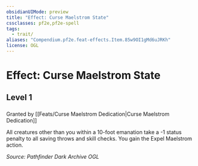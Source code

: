 ```yaml
---
obsidianUIMode: preview
title: "Effect: Curse Maelstrom State"
cssclasses: pf2e,pf2e-spell
tags:
  - trait/
aliases: "Compendium.pf2e.feat-effects.Item.85w9OI1gMd6uJRKh"
license: OGL
---
```

# Effect: Curse Maelstrom State
## Level 1
### 






Granted by [[Feats/Curse Maelstrom Dedication|Curse Maelstrom Dedication]]

All creatures other than you within a 10-foot emanation take a -1 status penalty to all saving throws and skill checks. You gain the Expel Maelstrom action.

*Source: Pathfinder Dark Archive*
*OGL*